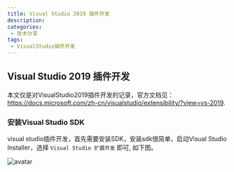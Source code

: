 ```yaml
---
title: Visual Studio 2019 插件开发
description: 
categories:
 - 技术分享
tags:
 - VisualStudio插件开发
---
```


## Visual Studio 2019 插件开发

本文仅是对VisualStudio2019插件开发的记录，官方文档见：<https://docs.microsoft.com/zh-cn/visualstudio/extensibility/?view=vs-2019>.

### 安装Visual Studio SDK

visual studio插件开发，首先需要安装SDK，安装sdk很简单，启动Visual Studio Installer，选择 `Visual Studio 扩展开发` 即可, 如下图。

![avatar](/assets/posts/visx20210705-1.png)
